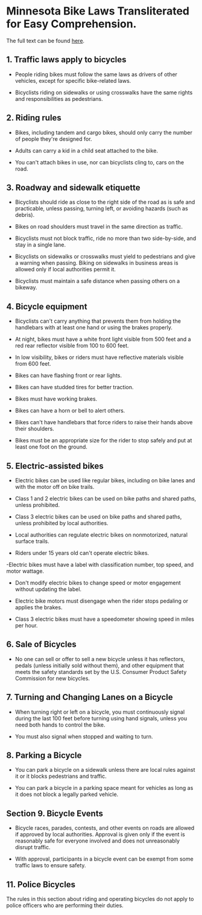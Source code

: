# Minnesota Bike Laws Transliterated for Easy Comprehension. 
The full text can be found [here](https://www.revisor.mn.gov/statutes/cite/169.222#stat.169.222.1).

## 1. Traffic laws apply to bicycles

- People riding bikes must follow the same laws as drivers of other vehicles, except for specific bike-related laws.

- Bicyclists riding on sidewalks or using crosswalks have the same rights and responsibilities as pedestrians.

## 2. Riding rules

- Bikes, including tandem and cargo bikes, should only carry the number of people they're designed for. 

- Adults can carry a kid in a child seat attached to the bike.

- You can't attach bikes in use, nor can bicyclists cling to, cars on the road.

## 3. Roadway and sidewalk etiquette

- Bicyclists should ride as close to the right side of the road as is safe and practicable, unless passing, turning left, or avoiding hazards (such as debris).

- Bikes on road shoulders must travel in the same direction as traffic.

- Bicyclists must not block traffic, ride no more than two side-by-side, and stay in a single lane.

- Bicyclists on sidewalks or crosswalks must yield to pedestrians and give a warning when passing. Biking on sidewalks in business areas is allowed only if local authorities permit it.

- Bicyclists must maintain a safe distance when passing others on a bikeway.

## 4. Bicycle equipment

- Bicyclists can't carry anything that prevents them from holding the handlebars with at least one hand or using the brakes properly.

- At night, bikes must have a white front light visible from 500 feet and a red rear reflector visible from 100 to 600 feet.

- In low visibility, bikes or riders must have reflective materials visible from 600 feet.

- Bikes can have flashing front or rear lights.

- Bikes can have studded tires for better traction.

- Bikes must have working brakes.

- Bikes can have a horn or bell to alert others.

- Bikes can't have handlebars that force riders to raise their hands above their shoulders.

- Bikes must be an appropriate size for the rider to stop safely and put at least one foot on the ground.

## 5. Electric-assisted bikes

- Electric bikes can be used like regular bikes, including on bike lanes and with the motor off on bike trails.

- Class 1 and 2 electric bikes can be used on bike paths and shared paths, unless prohibited.

- Class 3 electric bikes can be used on bike paths and shared paths, unless prohibited by local authorities.

- Local authorities can regulate electric bikes on nonmotorized, natural surface trails.

- Riders under 15 years old can't operate electric bikes.

-Electric bikes must have a label with classification number, top speed, and motor wattage.

- Don't modify electric bikes to change speed or motor engagement without updating the label.

- Electric bike motors must disengage when the rider stops pedaling or applies the brakes.

- Class 3 electric bikes must have a speedometer showing speed in miles per hour.

## 6. Sale of Bicycles

- No one can sell or offer to sell a new bicycle unless it has reflectors, pedals (unless initially sold without them), and other equipment that meets the safety standards set by the U.S. Consumer Product Safety Commission for new bicycles.

## 7. Turning and Changing Lanes on a Bicycle

- When turning right or left on a bicycle, you must continuously signal during the last 100 feet before turning using hand signals, unless you need both hands to control the bike. 

- You must also signal when stopped and waiting to turn.

## 8. Parking a Bicycle

- You can park a bicycle on a sidewalk unless there are local rules against it or it blocks pedestrians and traffic.

- You can park a bicycle in a parking space meant for vehicles as long as it does not block a legally parked vehicle.

## Section 9. Bicycle Events

- Bicycle races, parades, contests, and other events on roads are allowed if approved by local authorities. Approval is given only if the event is reasonably safe for everyone involved and does not unreasonably disrupt traffic.

- With approval, participants in a bicycle event can be exempt from some traffic laws to ensure safety.

## 11. Police Bicycles

The rules in this section about riding and operating bicycles do not apply to police officers who are performing their duties.
